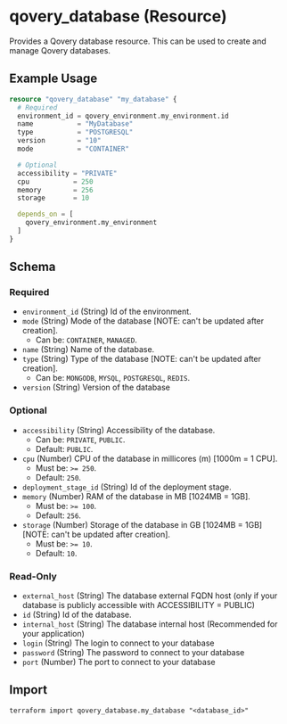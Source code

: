 # qovery_database (Resource)

Provides a Qovery database resource. This can be used to create and manage Qovery databases.


## Example Usage
```terraform
resource "qovery_database" "my_database" {
  # Required
  environment_id = qovery_environment.my_environment.id
  name           = "MyDatabase"
  type           = "POSTGRESQL"
  version        = "10"
  mode           = "CONTAINER"

  # Optional
  accessibility = "PRIVATE"
  cpu           = 250
  memory        = 256
  storage       = 10

  depends_on = [
    qovery_environment.my_environment
  ]
}
```

<!-- schema generated by tfplugindocs -->
## Schema

### Required

- `environment_id` (String) Id of the environment.
- `mode` (String) Mode of the database [NOTE: can't be updated after creation].
	- Can be: `CONTAINER`, `MANAGED`.
- `name` (String) Name of the database.
- `type` (String) Type of the database [NOTE: can't be updated after creation].
	- Can be: `MONGODB`, `MYSQL`, `POSTGRESQL`, `REDIS`.
- `version` (String) Version of the database

### Optional

- `accessibility` (String) Accessibility of the database.
	- Can be: `PRIVATE`, `PUBLIC`.
	- Default: `PUBLIC`.
- `cpu` (Number) CPU of the database in millicores (m) [1000m = 1 CPU].
	- Must be: `>= 250`.
	- Default: `250`.
- `deployment_stage_id` (String) Id of the deployment stage.
- `memory` (Number) RAM of the database in MB [1024MB = 1GB].
	- Must be: `>= 100`.
	- Default: `256`.
- `storage` (Number) Storage of the database in GB [1024MB = 1GB] [NOTE: can't be updated after creation].
	- Must be: `>= 10`.
	- Default: `10`.

### Read-Only

- `external_host` (String) The database external FQDN host (only if your database is publicly accessible with ACCESSIBILITY = PUBLIC)
- `id` (String) Id of the database.
- `internal_host` (String) The database internal host (Recommended for your application)
- `login` (String) The login to connect to your database
- `password` (String) The password to connect to your database
- `port` (Number) The port to connect to your database
## Import
```shell
terraform import qovery_database.my_database "<database_id>"
```